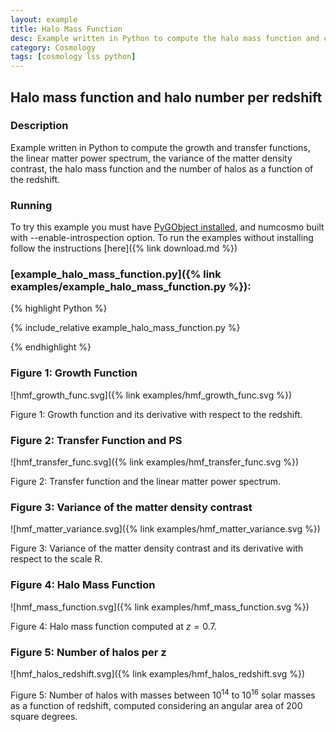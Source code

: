 ```yaml
---
layout: example
title: Halo Mass Function
desc: Example written in Python to compute the halo mass function and correlated functions. 
category: Cosmology
tags: [cosmology lss python]
---
```


##  Halo mass function and halo number per redshift
### Description

Example written in Python to compute the growth and transfer functions, the linear matter power spectrum, the variance of the matter density contrast, the halo mass function and the number of halos as a function of the redshift. 

### Running 

To try this example you must have [PyGObject installed](https://live.gnome.org/PyGObject),
and numcosmo built with --enable-introspection option. To run the examples
without installing follow the instructions [here]({% link download.md %})

### [example_halo_mass_function.py]({% link examples/example_halo_mass_function.py %}):
{% highlight Python %}

{% include_relative example_halo_mass_function.py %}

{% endhighlight %}

### Figure 1: Growth Function 

![hmf_growth_func.svg]({% link examples/hmf_growth_func.svg %})

Figure 1: Growth function and its derivative with respect to the redshift.

### Figure 2: Transfer Function and PS

![hmf_transfer_func.svg]({% link examples/hmf_transfer_func.svg %})

Figure 2: Transfer function and the linear matter power spectrum.

### Figure 3: Variance of the matter density contrast 

![hmf_matter_variance.svg]({% link examples/hmf_matter_variance.svg %})

Figure 3: Variance of the matter density contrast and its derivative with respect to the scale R.

### Figure 4: Halo Mass Function

![hmf_mass_function.svg]({% link examples/hmf_mass_function.svg %})

Figure 4: Halo mass function computed at $z = 0.7$.

### Figure 5: Number of halos per z

![hmf_halos_redshift.svg]({% link examples/hmf_halos_redshift.svg %})

Figure 5: Number of halos with masses between $10^{14}$ to $10^{16}$ solar masses as a function of redshift, computed considering an angular area of 200 square degrees.
 

  